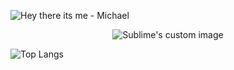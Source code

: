 ![Hey there its me - Michael](https://user-images.githubusercontent.com/68996309/101612617-21bcba80-3a0b-11eb-856a-379b63fe19a5.png)

<p align="center">
  <img src="https://media4.giphy.com/media/xUA7bdpLxQhsSQdyog/giphy.gif?raw=true" alt="Sublime's custom image"/>
</p>

![Top Langs](https://github-readme-stats.vercel.app/api/top-langs/?username=MrBeamer&theme=react)

